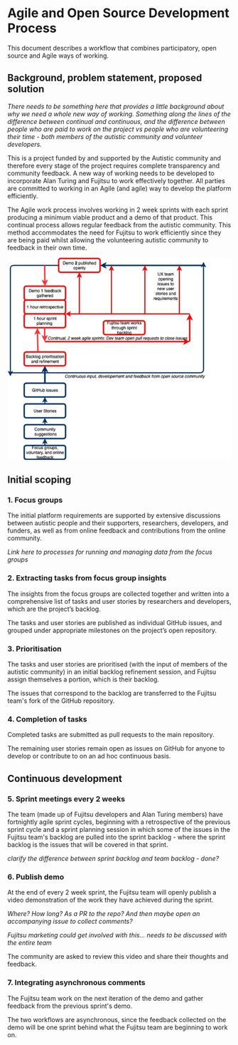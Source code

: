 # Agile and Open Source Development Process

This document describes a workflow that combines participatory, open source and Agile ways of working.

## Background, problem statement, proposed solution

*There needs to be something here that provides a little background about why we need a whole new way of working.*
*Something along the lines of the difference between continual and continuous, and the difference between people who are paid to work on the project vs people who are volunteering their time - both members of the autistic community and volunteer developers.*

This is a project funded by and supported by the Autistic community and therefore every stage of the project requires complete transparency and community feedback.
A new way of working needs to be developed to incorporate Alan Turing and Fujitsu to work effectively together.
All parties are committed to working in an Agile (and agile) way to develop the platform efficiently.

The Agile work process involves working in 2 week sprints with each sprint producing a minimum viable product and a demo of that product. This continual process allows regular feedback from the autistic community. This method accommodates the need for Fujitsu to work efficiently since they are being paid whilst allowing the volunteering autistic community to feedback in their own time.

![](/images/agile-opensource-workflow.png)

## Initial scoping

### 1. Focus groups

The initial platform requirements are supported by extensive discussions between autistic people and their supporters, researchers, developers, and funders, as well as from online feedback and contributions from the online community.

*Link here to processes for running and managing data from the focus groups*

### 2. Extracting tasks from focus group insights

The insights from the focus groups are collected together and written into a comprehensive list of tasks and user stories by researchers and developers, which are the project’s backlog.

The tasks and user stories are published as individual GitHub issues, and grouped under appropriate milestones on the project’s open repository. 

### 3. Prioritisation

The tasks and user stories are prioritised (with the input of members of the autistic community) in an initial backlog refinement session, and Fujitsu assign themselves a portion, which is their backlog.

The issues that correspond to the backlog are transferred to the Fujitsu team's fork of the GitHub repository.

### 4. Completion of tasks

Completed tasks are submitted as pull requests to the main repository.

The remaining user stories remain open as issues on GitHub for anyone to develop or contribute to on an ad hoc continuous basis.

## Continuous development

### 5. Sprint meetings every 2 weeks

The team (made up of Fujitsu developers and Alan Turing members) have fortnightly agile sprint cycles, beginning with a retrospective of the previous sprint cycle and a sprint planning session in which some of the issues in the Fujitsu team's backlog are pulled into the sprint backlog - where the sprint backlog is the issues that will be covered in that sprint.

*clarify the difference between sprint backlog and team backlog - done?*

### 6. Publish demo

At the end of every 2 week sprint, the Fujitsu team will openly publish a video demonstration of the work they have achieved during the sprint.

*Where? How long? As a PR to the repo? And then maybe open an accompanying issue to collect comments?*

*Fujitsu marketing could get involved with this... needs to be discussed with the entire team*

The community are asked to review this video and share their thoughts and feedback.

### 7. Integrating asynchronous comments

The Fujitsu team work on the next iteration of the demo and gather feedback from the previous sprint's demo.

The two workflows are asynchronous, since the feedback collected on the demo will be one sprint behind what the Fujitsu team are beginning to work on.
